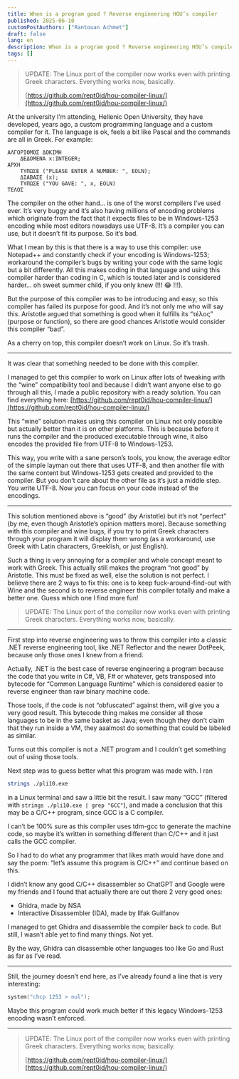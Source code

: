 ```yaml
---
title: When is a program good ? Reverse engineering HOU’s compiler
published: 2025-06-10
customPostAuthors: ["Rantouan Achmet"]
draft: false
lang: en
description: When is a program good ? Reverse engineering HOU’s compiler
tags: []
---
```


> UPDATE: The Linux port of the compiler now works even with printing Greek characters. Everything works now, basically.
> 
> [https://github.com/rept0id/hou-compiler-linux/](https://github.com/rept0id/hou-compiler-linux/)

At the university I’m attending, Hellenic Open University, they have developed, years ago, a custom programming language and a custom compiler for it. The language is ok, feels a bit like Pascal and the commands are all in Greek. For example:

```plaintext
ΑΛΓΟΡΙΘΜΟΣ ΔΟΚΙΜΗ
	ΔΕΔΟΜΕΝΑ x:INTEGER;
ΑΡΧΗ
	ΤΥΠΩΣΕ ("PLEASE ENTER A NUMBER: ", EOLN);
	ΔΙΑΒΑΣΕ (x);
	ΤΥΠΩΣΕ ("YOU GAVE: ", x, EOLN)
ΤΕΛΟΣ
```

The compiler on the other hand… is one of the worst compilers I’ve used ever. It’s very buggy and it’s also having millions of encoding problems which originate from the fact that it expects files to be in Windows-1253 encoding while most editors nowadays use UTF-8. It’s a compiler you can use, but it doesn’t fit its purpose. So it’s bad.

What I mean by this is that there is a way to use this compiler: use Notepad++ and constantly check if your encoding is Windows-1253; workaround the compiler’s bugs by writing your code with the same logic but a bit differently. All this makes coding in that language and using this compiler harder than coding in C, which is touted later and is considered harder… oh sweet summer child, if you only knew (!!! 😂 !!!).

But the purpose of this compiler was to be introducing and easy, so this compiler has failed its purpose for good. And it’s not only me who will say this. Aristotle argued that something is good when it fulfills its “τέλος” (purpose or function), so there are good chances Aristotle would consider this compiler “bad”.

As a cherry on top, this compiler doesn’t work on Linux. So it’s trash.

---

It was clear that something needed to be done with this compiler.

I managed to get this compiler to work on Linux after lots of tweaking with the “wine” compatibility tool and because I didn’t want anyone else to go through all this, I made a public repository with a ready solution. You can find everything here:
[https://github.com/rept0id/hou-compiler-linux/](https://github.com/rept0id/hou-compiler-linux/)

This “wine” solution makes using this compiler on Linux not only possible but actually better than it is on other platforms. This is because before it runs the compiler and the produced executable through wine, it also encodes the provided file from UTF-8 to Windows-1253.

This way, you write with a sane person’s tools, you know, the average editor of the simple layman out there that uses UTF-8, and then another file with the same content but Windows-1253 gets created and provided to the compiler. But you don’t care about the other file as it’s just a middle step. You write UTF-8.
Now you can focus on your code instead of the encodings.

---

This solution mentioned above is “good” (by Aristotle) but it’s not “perfect” (by me, even though Aristotle’s opinion matters more). Because something with this compiler and wine bugs, if you try to print Greek characters through your program it will display them wrong (as a workaround, use Greek with Latin characters, Greeklish, or just English).

Such a thing is very annoying for a compiler and whole concept meant to work with Greek. This actually still makes the program “not good” by Aristotle. This must be fixed as well, else the solution is not perfect. I believe there are 2 ways to fix this: one is to keep fuck-around-find-out with Wine and the second is to reverse engineer this compiler totally and make a better one. Guess which one I find more fun!

> UPDATE: The Linux port of the compiler now works even with printing Greek characters. Everything works now, basically.

---

First step into reverse engineering was to throw this compiler into a classic .NET reverse engineering tool, like .NET Reflector and the newer DotPeek, because only those ones I knew from a friend.

Actually, .NET is the best case of reverse engineering a program because the code that you write in C#, VB, F# or whatever, gets transposed into bytecode for “Common Language Runtime” which is considered easier to reverse engineer than raw binary machine code.

Those tools, if the code is not “obfuscated” against them, will give you a very good result. This bytecode thing makes me consider all those languages to be in the same basket as Java; even though they don’t claim that they run inside a VM, they aaalmost do something that could be labeled as similar.

Turns out this compiler is not a .NET program and I couldn’t get something out of using those tools.

Next step was to guess better what this program was made with. I ran

```bash
strings ./pli10.exe
```

in a Linux terminal and saw a little bit the result. I saw many “GCC” (filtered with `strings ./pli10.exe | grep "GCC"`), and made a conclusion that this may be a C/C++ program, since GCC is a C compiler.

I can’t be 100% sure as this compiler uses tdm-gcc to generate the machine code, so maybe it’s written in something different than C/C++ and it just calls the GCC compiler.

So I had to do what any programmer that likes math would have done and say the poem:
“let’s assume this program is C/C++” and continue based on this.

I didn’t know any good C/C++ disassembler so ChatGPT and Google were my friends and I found that actually there are out there 2 very good ones:

* Ghidra, made by NSA
* Interactive Disassembler (IDA), made by Ilfak Guilfanov

I managed to get Ghidra and disassemble the compiler back to code. But still, I wasn’t able yet to find many things. Not yet.

By the way, Ghidra can disassemble other languages too like Go and Rust as far as I’ve read.

---

Still, the journey doesn’t end here, as I’ve already found a line that is very interesting:

```c
system("chcp 1253 > nul");
```

Maybe this program could work much better if this legacy Windows-1253 encoding wasn’t enforced.

---

> UPDATE: The Linux port of the compiler now works even with printing Greek characters. Everything works now, basically.
> 
> [https://github.com/rept0id/hou-compiler-linux/](https://github.com/rept0id/hou-compiler-linux/)
